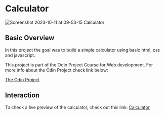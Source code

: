 # Calculator


![Screenshot 2023-10-11 at 09-53-15 Calculator](https://github.com/ThSetrof/Calculator/assets/75889955/9c1b4116-4a2d-40b3-b9b6-9796a66ce786)


## Basic Overview

In this project the goal was to build a simple calculator using basic html, css and javascript.

This project is part of the Odin Project Course for Web development. For more info about the Odin Project check link below: 

  [The Odin Project](https://www.theodinproject.com/lessons/foundations-calculator)



## Interaction 
To check a live preview of the calculator, check out this link: [Calculator](https://thsetrof.github.io/Calculator/)
